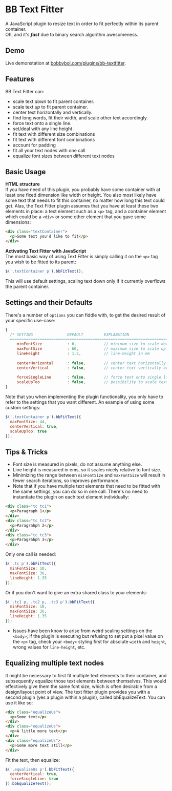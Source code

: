 # BB Text Fitter
A JavaScript plugin to resize text in order to fit perfectly within its parent container.  
Oh, and it's **_fast_** due to binary search algorithm awesomeness.

## Demo
Live demonstation at [bobbybol.com/plugins/bb-textfitter](http://bobbybol.com/plugins/bb-textfitter/).

## Features
BB Text Fitter can:
- scale text _down_ to fit parent container.
- scale text _up_ to fit parent container.
- center text horizontally and vertically.
- find long words, fit their width, and scale other text accordingly.
- force text onto a single line.
- set/deal with any line height
- fit text with different size combinations
- fit text with different font combinations
- account for padding
- fit all your text nodes with one call
- equalize font sizes between different text nodes

## Basic Usage
**HTML structure**  
If you have need of this plugin, you probably have some container with at least one fixed dimension like width or height. You also most likely have some text that needs to fit this container, no matter how long this text could get. Alas, the Text Fitter plugin assumes that you have at least these two elements in place: a text element such as a `<p>` tag, and a container element which could be a `<div>` or some other element that you gave some dimensions:
```html
<div class="textContainer">
  <p>Some text you'd like to fit</p>
</div>
```
**Activating Text Fitter with JavaScript**  
The most basic way of using Text Fitter is simply calling it on the `<p>` tag you wish to be fitted to its parent:
```javascript
$('.textContainer p').bbFitText();
```
This will use default settings, scaling text down only if it currently overflows the parent container.

## Settings and their Defaults
There's a number of `options` you can fiddle with, to get the desired result of your specific use-case:
```javascript
{
  /* SETTING               DEFAULT         EXPLANATION
  =========================================================================== */
     minFontSize           : 6,            // minimum size to scale down to
     maxFontSize           : 60,           // maximum size to scale up to
     lineHeight            : 1.2,          // line-height in em           
  
     centerHorizontal      : false,        // center text horizontally or not
     centerVertical        : false,        // center text vertically or not   
  
     forceSingleLine       : false,        // force text onto single line
     scaleUpToo            : false,        // possibility to scale text up too  
}
```
Note that you when implementing the plugin functionality, you only have to refer to the settings that you want different. An example of using some custom settings:
```javascript
$('.textContainer p').bbFitText({
  maxFontSize: 44,
  centerVertical: true,
  scaleUpToo: true
});
```

## Tips & Tricks
- Font size is measured in pixels, do not assume anything else.
- Line height is measured in ems, so it scales nicely relative to font size.
- Minimizing the range between `minFontSize` and `maxFontSize` will result in fewer search iterations, so improves performance.
- Note that if you have multiple text elements that need to be fitted with the same settings, you can do so in one call. There's no need to instantiate the plugin on each text element individually:
```html
<div class="tc tc1">
  <p>Paragraph 1</p>
</div>
<div class="tc tc2">
  <p>Paragrahph 2</p>
</div>
<div class="tc tc3">
  <p>Paragrahph 3</p>
</div>
```
Only one call is needed:
```javascript
$('.tc p').bbFitText({
  minFontSize: 10,
  maxFontSize: 36,
  lineHeight: 1.35
});
```
Or if you don't want to give an extra shared class to your elements:
```javascript
$('.tc1 p, .tc2 p, .tc3 p').bbFitText({
  minFontSize: 10,
  maxFontSize: 36,
  lineHeight: 1.35
});
```
- Issues have been know to arise from weird scaling settings on the `<body>`; if the plugin is executing but refusing to set put a pixel value on the `<p>` tag, check your `<body>` styling first for absolute `width` and `height`, wrong values for `line-height`, etc.

## Equalizing multiple text nodes
It might be necessary to first fit multiple text elements to their container, and subsequently equalize those text elements between themselves. This would effectively give them the same font size, which is often desirable from a design/layout point of view.
The text fitter plugin provides you with a second plugin (yes a plugin within a plugin), called bbEqualizeText. You can use it like so:
```html
<div class="equalizeUs">
  <p>Some text</p>
</div>
<div class="equalizeUs">
  <p>A little more text</p>
</div>
<div class="equalizeUs">
  <p>Some more text still</p>
</div>
```
Fit the text, then equalize:
```javascript
$('.equalizeUs p').bbFitText({
  centerVertical: true,
  forceSingleLine: true
}).bbEqualizeText();
```
